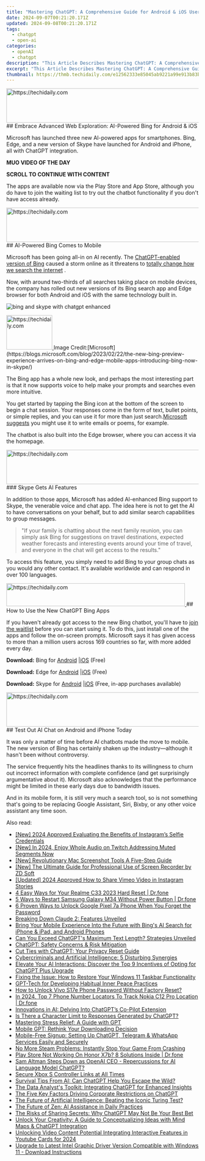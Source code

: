```yaml
---
title: "Mastering ChatGPT: A Comprehensive Guide for Android & iOS Users"
date: 2024-09-07T00:21:20.171Z
updated: 2024-09-08T00:21:20.171Z
tags:
  - chatgpt
  - open-ai
categories:
  - openAI
  - chatgpt
description: "This Article Describes Mastering ChatGPT: A Comprehensive Guide for Android & iOS Users"
excerpt: "This Article Describes Mastering ChatGPT: A Comprehensive Guide for Android & iOS Users"
thumbnail: https://thmb.techidaily.com/e12562333e85045ab9221a99e913b83b793150ee785e5f59fee7c9f18bec3976.png
---
```


<!-- affiliate ads begin -->
<a href="https://unicoeye.pxf.io/c/5597632/2121334/18498" target="_top" id="2121334">
  <img src="//a.impactradius-go.com/display-ad/18498-2121334" border="0" alt="https://techidaily.com" width="728" height="90"/>
</a>
<img height="0" width="0" src="https://unicoeye.pxf.io/i/5597632/2121334/18498" style="position:absolute;visibility:hidden;" border="0" />
<!-- affiliate ads end -->
## Embrace Advanced Web Exploration: AI-Powered Bing for Android & iOS

 Microsoft has launched three new AI-powered apps for smartphones. Bing, Edge, and a new version of Skype have launched for Android and iPhone, all with ChatGPT integration.

 **MUO VIDEO OF THE DAY**

 **SCROLL TO CONTINUE WITH CONTENT**

 The apps are available now via the Play Store and App Store, although you do have to join the waiting list to try out the chatbot functionality if you don't have access already.

<!-- affiliate ads begin -->
<a href="https://appsumo.8odi.net/c/5597632/2129741/7443" target="_top" id="2129741">
  <img src="//a.impactradius-go.com/display-ad/7443-2129741" border="0" alt="https://techidaily.com" width="728" height="90"/>
</a>
<img height="0" width="0" src="https://appsumo.8odi.net/i/5597632/2129741/7443" style="position:absolute;visibility:hidden;" border="0" />
<!-- affiliate ads end -->
## AI-Powered Bing Comes to Mobile

 Microsoft has been going all-in on AI recently. The [ChatGPT-enabled version of Bing](https://www.makeuseof.com/microsoft-bing-gets-chatgpt-ai/) caused a storm online as it threatens to [totally change how we search the internet](https://www.makeuseof.com/is-chatgpt-search-engine-threat/) .

 Now, with around two-thirds of all searches taking place on mobile devices, the company has rolled out new versions of its Bing search app and Edge browser for both Android and iOS with the same technology built in.

![bing and skype with chatgpt enhanced](https://static1.makeuseofimages.com/wordpress/wp-content/uploads/2023/02/bing-and-skype-with-chatgpt-enhanced.jpg)

<!-- affiliate ads begin -->
<a href="https://aligracehair.sjv.io/c/5597632/2135363/19272" target="_top" id="2135363">
  <img src="//a.impactradius-go.com/display-ad/19272-2135363" border="0" alt="https://techidaily.com" width="120" height="90"/>
</a>
<img height="0" width="0" src="https://aligracehair.sjv.io/i/5597632/2135363/19272" style="position:absolute;visibility:hidden;" border="0" />
<!-- affiliate ads end -->
 Image Credit:[Microsoft](https://blogs.microsoft.com/blog/2023/02/22/the-new-bing-preview-experience-arrives-on-bing-and-edge-mobile-apps-introducing-bing-now-in-skype/)

 The Bing app has a whole new look, and perhaps the most interesting part is that it now supports voice to help make your prompts and searches even more intuitive.

 You get started by tapping the Bing icon at the bottom of the screen to begin a chat session. Your responses come in the form of text, bullet points, or simple replies, and you can use it for more than just search.[Microsoft suggests](https://blogs.microsoft.com/blog/2023/02/22/the-new-bing-preview-experience-arrives-on-bing-and-edge-mobile-apps-introducing-bing-now-in-skype/) you might use it to write emails or poems, for example.

 The chatbot is also built into the Edge browser, where you can access it via the homepage.

<!-- affiliate ads begin -->
<a href="https://ephamedtechinc.pxf.io/c/5597632/2137229/26400" target="_top" id="2137229">
  <img src="//a.impactradius-go.com/display-ad/26400-2137229" border="0" alt="https://techidaily.com" width="728" height="90"/>
</a>
<img height="0" width="0" src="https://ephamedtechinc.pxf.io/i/5597632/2137229/26400" style="position:absolute;visibility:hidden;" border="0" />
<!-- affiliate ads end -->
### Skype Gets AI Features

 In addition to those apps, Microsoft has added AI-enhanced Bing support to Skype, the venerable voice and chat app. The idea here is not to get the AI to have conversations on your behalf, but to add similar search capabilities to group messages.

> "If your family is chatting about the next family reunion, you can simply ask Bing for suggestions on travel destinations, expected weather forecasts and interesting events around your time of travel, and everyone in the chat will get access to the results."

 To access this feature, you simply need to add Bing to your group chats as you would any other contact. It's available worldwide and can respond in over 100 languages.

<!-- affiliate ads begin -->
<a href="https://25home.pxf.io/c/5597632/2123480/16836" target="_top" id="2123480">
  <img src="//a.impactradius-go.com/display-ad/16836-2123480" border="0" alt="https://techidaily.com" width="468" height="60"/>
</a>
<img height="0" width="0" src="https://25home.pxf.io/i/5597632/2123480/16836" style="position:absolute;visibility:hidden;" border="0" />
<!-- affiliate ads end -->
## How to Use the New ChatGPT Bing Apps

 If you haven't already got access to the new Bing chatbot, you'll have to [join the waitlist](https://www.makeuseof.com/try-bing-ai-powered-search-engine/) before you can start using it. To do this, just install one of the apps and follow the on-screen prompts. Microsoft says it has given access to more than a million users across 169 countries so far, with more added every day.

**Download:** Bing for [Android](https://www.anrdoezrs.net/links/7251228/type/dlg/sid/UUmuoUeUpU2022079/https://play.google.com/store/apps/details?id=com.microsoft.bing) |[iOS](https://apps.apple.com/us/app/microsoft-bing-search/id345323231) (Free)

**Download:** Edge for [Android](https://www.anrdoezrs.net/links/7251228/type/dlg/sid/UUmuoUeUpU2022079/https://play.google.com/store/apps/details?id=com.microsoft.emmx) |[iOS](https://apps.apple.com/us/app/microsoft-edge-web-browser/id1288723196) (Free)

**Download:** Skype for [Android](https://www.anrdoezrs.net/links/7251228/type/dlg/sid/UUmuoUeUpU2022079/https://play.google.com/store/apps/details?id=com.skype.raider) |[iOS](https://apps.apple.com/us/app/skype/id304878510) (Free, in-app purchases available)

<!-- affiliate ads begin -->
<a href="https://ephamedtechinc.pxf.io/c/5597632/2120863/26400?prodsku=Mercury" target="_top" id="2120863">
  <img src="//a.impactradius-go.com/display-ad/26400-2120863" border="0" alt="https://techidaily.com" width="728" height="90"/>
</a>
<img height="0" width="0" src="https://ephamedtechinc.pxf.io/i/5597632/2120863/26400?prodsku=Mercury" style="position:absolute;visibility:hidden;" border="0" />
<!-- affiliate ads end -->
## Test Out AI Chat on Android and iPhone Today

 It was only a matter of time before AI chatbots made the move to mobile. The new version of Bing has certainly shaken up the industry—although it hasn't been without controversy.

 The service frequently hits the headlines thanks to its willingness to churn out incorrect information with complete confidence (and get surprisingly argumentative about it). Microsoft also acknowledges that the performance might be limited in these early days due to bandwidth issues.

 And in its mobile form, it is still very much a search tool, so is not something that's going to be replacing Google Assistant, Siri, Bixby, or any other voice assistant any time soon.

<ins class="adsbygoogle"
     style="display:block"
     data-ad-format="autorelaxed"
     data-ad-client="ca-pub-7571918770474297"
     data-ad-slot="1223367746"></ins>



<ins class="adsbygoogle"
     style="display:block"
     data-ad-client="ca-pub-7571918770474297"
     data-ad-slot="8358498916"
     data-ad-format="auto"
     data-full-width-responsive="true"></ins>

<span class="atpl-alsoreadstyle">Also read:</span>
<div><ul>
<li><a href="https://instagram-clips.techidaily.com/new-2024-approved-evaluating-the-benefits-of-instagrams-selfie-credentials/"><u>[New] 2024 Approved Evaluating the Benefits of Instagram’s Selfie Credentials</u></a></li>
<li><a href="https://facebook-video-recording.techidaily.com/new-in-2024-enjoy-whole-audio-on-twitch-addressing-muted-segments-now/"><u>[New] In 2024, Enjoy Whole Audio on Twitch Addressing Muted Segments Now</u></a></li>
<li><a href="https://video-capture.techidaily.com/new-revolutionary-mac-screenshot-tools-a-five-step-guide/"><u>[New] Revolutionary Mac Screenshot Tools A Five-Step Guide</u></a></li>
<li><a href="https://screen-capture.techidaily.com/new-the-ultimate-guide-for-professional-use-of-screen-recorder-by-zd-soft/"><u>[New] The Ultimate Guide for Professional Use of Screen Recorder by ZD Soft</u></a></li>
<li><a href="https://instagram-video-files.techidaily.com/updated-2024-approved-how-to-share-vimeo-video-in-instagram-stories/"><u>[Updated] 2024 Approved How to Share Vimeo Video in Instagram Stories</u></a></li>
<li><a href="https://phone-solutions.techidaily.com/4-easy-ways-for-your-realme-c33-2023-hard-reset-drfone-by-drfone-reset-android-reset-android/"><u>4 Easy Ways for Your Realme C33 2023 Hard Reset | Dr.fone</u></a></li>
<li><a href="https://phone-solutions.techidaily.com/5-ways-to-restart-samsung-galaxy-m34-without-power-button-drfone-by-drfone-reset-android-reset-android/"><u>5 Ways to Restart Samsung Galaxy M34 Without Power Button | Dr.fone</u></a></li>
<li><a href="https://unlock-android.techidaily.com/6-proven-ways-to-unlock-google-pixel-7a-phone-when-you-forget-the-password-by-drfone-android/"><u>6 Proven Ways to Unlock Google Pixel 7a Phone When You Forget the Password</u></a></li>
<li><a href="https://tech-haven.techidaily.com/breaking-down-claude-2-features-unveiled/"><u>Breaking Down Claude 2: Features Unveiled</u></a></li>
<li><a href="https://tech-haven.techidaily.com/bring-your-mobile-experience-into-the-future-with-bings-ai-search-for-iphone-and-ipad-and-android-phones/"><u>Bring Your Mobile Experience Into the Future with Bing's AI Search for iPhone & iPad, and Android Phones</u></a></li>
<li><a href="https://tech-haven.techidaily.com/can-you-exceed-chatgpts-maximum-text-length-strategies-unveiled/"><u>Can You Exceed ChatGPT's Maximum Text Length? Strategies Unveiled</u></a></li>
<li><a href="https://tech-haven.techidaily.com/chatgpt-safety-concerns-and-risk-mitigation/"><u>ChatGPT: Safety Concerns & Risk Mitigation</u></a></li>
<li><a href="https://tech-haven.techidaily.com/cut-ties-with-chatgpt-your-privacy-reset-guide/"><u>Cut Ties with ChatGPT: Your Privacy Reset Guide</u></a></li>
<li><a href="https://tech-haven.techidaily.com/cybercriminals-and-artificial-intelligence-5-disturbing-synergies/"><u>Cybercriminals and Artificial Intelligence: 5 Disturbing Synergies</u></a></li>
<li><a href="https://tech-haven.techidaily.com/elevate-your-ai-interactions-discover-the-top-9-incentives-of-opting-for-chatgpt-plus-upgrade/"><u>Elevate Your AI Interactions: Discover the Top 9 Incentives of Opting for ChatGPT Plus Upgrade</u></a></li>
<li><a href="https://win-blog.techidaily.com/fixing-the-issue-how-to-restore-your-windows-11-taskbar-functionality/"><u>Fixing the Issue: How to Restore Your Windows 11 Taskbar Functionality</u></a></li>
<li><a href="https://tech-haven.techidaily.com/gpt-tech-for-developing-habitual-inner-peace-practices/"><u>GPT-Tech for Developing Habitual Inner Peace Practices</u></a></li>
<li><a href="https://android-unlock.techidaily.com/how-to-unlock-vivo-s17e-phone-password-without-factory-reset-by-drfone-android/"><u>How to Unlock Vivo S17e Phone Password Without Factory Reset?</u></a></li>
<li><a href="https://android-location-track.techidaily.com/in-2024-top-7-phone-number-locators-to-track-nokia-c12-pro-location-drfone-by-drfone-virtual-android/"><u>In 2024, Top 7 Phone Number Locators To Track Nokia C12 Pro Location | Dr.fone</u></a></li>
<li><a href="https://tech-haven.techidaily.com/innovations-in-ai-delving-into-chatgpts-co-pilot-extension/"><u>Innovations in AI: Delving Into ChatGPT’s Co-Pilot Extension</u></a></li>
<li><a href="https://tech-haven.techidaily.com/is-there-a-character-limit-to-responses-generated-by-chatgpt/"><u>Is There a Character Limit to Responses Generated by ChatGPT?</u></a></li>
<li><a href="https://tech-haven.techidaily.com/mastering-stress-relief-a-guide-with-gpt/"><u>Mastering Stress Relief: A Guide with GPT</u></a></li>
<li><a href="https://tech-haven.techidaily.com/mobile-gpt-rethink-your-downloading-decision/"><u>Mobile GPT: Rethink Your Downloading Decision</u></a></li>
<li><a href="https://tech-haven.techidaily.com/mobile-free-signup-setting-up-chatgpt-telegram-and-whatsapp-services-easily-and-securely/"><u>Mobile-Free Signup: Setting Up ChatGPT, Telegram & WhatsApp Services Easily and Securely</u></a></li>
<li><a href="https://win-blog.techidaily.com/no-more-steam-problems-instantly-stop-your-game-from-crashing/"><u>No More Steam Problems: Instantly Stop Your Game From Crashing</u></a></li>
<li><a href="https://fix-guide.techidaily.com/play-store-not-working-on-honor-x7b-8-solutions-inside-drfone-by-drfone-fix-android-problems-fix-android-problems/"><u>Play Store Not Working On Honor X7b? 8 Solutions Inside | Dr.fone</u></a></li>
<li><a href="https://tech-haven.techidaily.com/sam-altman-steps-down-as-openai-ceo-repercussions-for-ai-language-model-chatgpt/"><u>Sam Altman Steps Down as OpenAI CEO - Repercussions for AI Language Model ChatGPT?</u></a></li>
<li><a href="https://games-able.techidaily.com/secure-xbox-s-controller-links-at-all-times/"><u>Secure Xbox S Controller Links at All Times</u></a></li>
<li><a href="https://tech-haven.techidaily.com/survival-tips-from-ai-can-chatgpt-help-you-escape-the-wild/"><u>Survival Tips From AI: Can ChatGPT Help You Escape the Wild?</u></a></li>
<li><a href="https://tech-haven.techidaily.com/the-data-analysts-toolkit-integrating-chatgpt-for-enhanced-insights/"><u>The Data Analyst's Toolkit: Integrating ChatGPT for Enhanced Insights</u></a></li>
<li><a href="https://tech-haven.techidaily.com/the-five-key-factors-driving-corporate-restrictions-on-chatgpt/"><u>The Five Key Factors Driving Corporate Restrictions on ChatGPT</u></a></li>
<li><a href="https://tech-haven.techidaily.com/the-future-of-artificial-intelligence-beating-the-iconic-turing-test/"><u>The Future of Artificial Intelligence: Beating the Iconic Turing Test?</u></a></li>
<li><a href="https://tech-haven.techidaily.com/the-future-of-zen-ai-assistance-in-daily-practices/"><u>The Future of Zen: AI Assistance in Daily Practices</u></a></li>
<li><a href="https://tech-haven.techidaily.com/the-risks-of-sharing-secrets-why-chatgpt-may-not-be-your-best-bet/"><u>The Risks of Sharing Secrets: Why ChatGPT May Not Be Your Best Bet</u></a></li>
<li><a href="https://tech-haven.techidaily.com/unlock-your-creativity-a-guide-to-conceptualizing-ideas-with-mind-maps-and-chatgpt-integration/"><u>Unlock Your Creativity: A Guide to Conceptualizing Ideas with Mind Maps & ChatGPT Integration</u></a></li>
<li><a href="https://facebook-record-videos.techidaily.com/unlocking-video-content-potential-integrating-interactive-features-in-youtube-cards-for-2024/"><u>Unlocking Video Content Potential Integrating Interactive Features in Youtube Cards for 2024</u></a></li>
<li><a href="https://win-amazing.techidaily.com/upgrade-to-latest-intel-graphic-driver-version-compatible-with-windows-11-download-instructions/"><u>Upgrade to Latest Intel Graphic Driver Version Compatible with Windows 11 - Download Instructions</u></a></li>
</ul></div>
